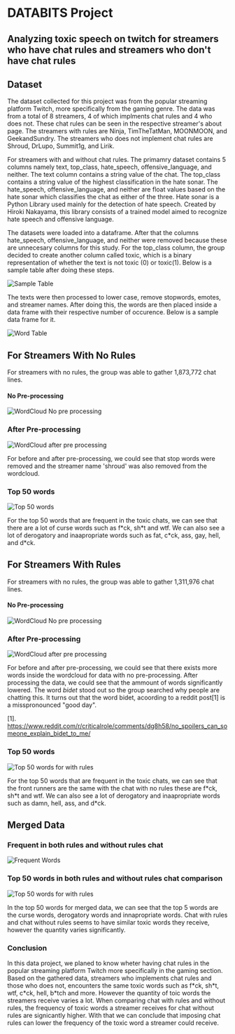 # DATABITS Project
## Analyzing toxic speech on twitch for streamers who have chat rules and streamers who don't have chat rules

## Dataset
  The dataset collected for this project was from the popular streaming platform Twitch, more specifically from the gaming genre. The data was from a total of 8 streamers, 4 of which implments chat rules and 4 who does not. These chat rules can be seen in the respective streamer's about page. The streamers with rules are Ninja, TimTheTatMan, MOONMOON, and GeekandSundry. The streamers who does not implement chat rules are Shroud, DrLupo, Summit1g, and Lirik.

  For streamers with and without chat rules. The primamry dataset contains 5 columns namely text, top_class, hate_speech, offensive_language, and neither. The text column contains a string value of the chat. The top_class contains a string value of the highest classification in the hate sonar. The hate_speech, offensive_language, and neither are float values based on the hate sonar which classifies the chat as either of the three. Hate sonar is a Python Library used mainly for the detection of hate speech. Created by Hiroki Nakayama, this library consists of a trained model aimed to recognize hate speech and offensive language.

  The datasets were loaded into a dataframe. After that the columns hate_speech, offensive_language, and neither were removed because these are unnecesary columns for this study. For the top_class column, the group decided to create another column called toxic, which is a binary representation of whether the text is not toxic (0) or toxic(1). Below is a sample table after doing these steps.

![Sample Table](/images/others/sample_table.PNG)

  The texts were then processed to lower case, remove stopwords, emotes, and streamer names. After doing this, the words are then placed inside a data frame with their respective number of occurence. Below is a sample data frame for it.

![Word Table](/images/others/words_table.png)

## For Streamers With No Rules
For streamers with no rules, the group was able to gather 1,873,772 chat lines.

#### No Pre-processing
![WordCloud No pre processing](images/norules/word_no_processing.png)

### After Pre-processing
![WordCloud after pre processing](images/norules/word_processed.png)

  For before and after pre-processing, we could see that stop words were removed and the streamer name 'shroud' was also removed from the wordcloud.

### Top 50 words
![Top 50 words](/images/norules/top_50.png)

  For the top 50 words that are frequent in the toxic chats, we can see that there are a lot of curse words such as f\*ck, sh\*t and wtf. We can also see a lot of derogatory and inaapropriate words such as fat, c\*ck, ass, gay, hell, and d\*ck.


## For Streamers With Rules
For streamers with no rules, the group was able to gather 1,311,976 chat lines.

#### No Pre-processing
![WordCloud No pre processing](/images/withrules/words_no_processing.png)

### After Pre-processing
![WordCloud after pre processing](/images/withrules/word_process.png)

  For before and after pre-processing, we could see that there exists more words inside the wordcloud for data with no pre-processing. After processing the data, we could see that the ammount of words significantly lowered. The word *bidet* stood out so the group searched why people are chatting this. It turns out that the word bidet, acoording to a reddit post[1] is a misspronounced "good day".

[1]. https://www.reddit.com/r/criticalrole/comments/dg8h58/no_spoilers_can_someone_explain_bidet_to_me/


### Top 50 words
![Top 50 words for with rules](/images/withrules/top_50.png)

  For the top 50 words that are frequent in the toxic chats, we can see that the front runners are the same with the chat with no rules these are f\*ck, sh\*t and wtf. We can also see a lot of derogatory and inaapropriate words such as damn, hell, ass, and d\*ck. 


## Merged Data

### Frequent in both rules and without rules chat
![Frequent Words](/images/merge/words_frequent)


### Top 50 words in both rules and without rules chat comparison
![Top 50 words for with rules](/images/merge/top_50.png)
  
  In the top 50 words for merged data, we can see that the top 5 words are the curse words, derogatory words and innapropriate words. Chat with rules and chat without rules seems to have similar toxic words they receive, however the quantity varies significantly.

### Conclusion
  
  In this data project, we planed to know wheter having chat rules in the popular streaming platform Twitch more specifically in the gaming section. Based on the gathered data, streamers who implements chat rules and those who does not, encounters the same toxic words such as f\*ck, sh\*t, wtf, c\*ck, hell, b\*tch and more. However the quantity of toic words the streamers receive varies a lot. When comparing chat with rules and without rules, the frequency of toxic words a streamer receives for chat without rules are signicantly higher. With that we can conclude that imposing chat rules can lower the frequency of the toxic word a streamer could receive.
